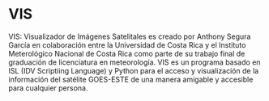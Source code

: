 # VIS
VIS: Visualizador de Imágenes Satelitales es creado por Anthony Segura García en colaboración entre la Universidad de Costa Rica y el Instituto Meterológico Nacional de Costa Rica como parte de su trabajo final de graduación de licenciatura en meteorología. VIS es un programa basado en ISL (IDV Scriptiing Language) y Python para el acceso y visualización de la información del satélite GOES-ESTE de una manera amigable y accesible para cualquier persona.
